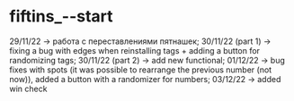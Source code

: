 # fiftins_--start
29/11/22 -> работа с переставлениями пятнашек;
30/11/22 (part 1) -> fixing a bug with edges when reinstalling tags + adding a button for randomizing tags;
30/11/22 (part 2) -> add new functional;
01/12/22 -> bug fixes with spots (it was possible to rearrange the previous number (not now)), added a button with a randomizer for numbers;
03/12/22 -> added win check

